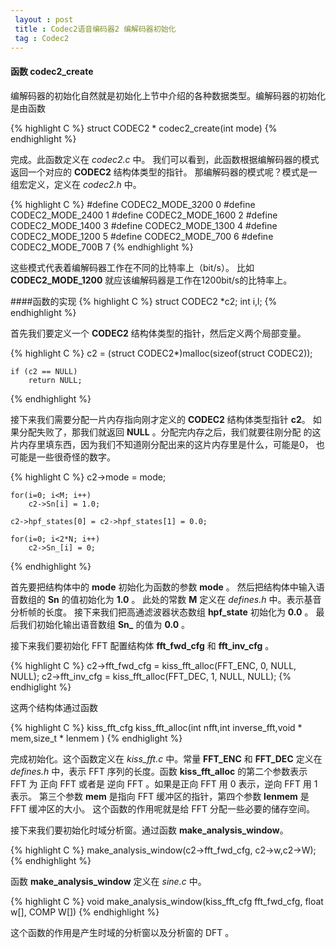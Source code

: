 ```yaml
---
 layout : post
 title : Codec2语音编码器2 编解码器初始化
 tag : Codec2
---
```


#### 函数 codec2\_create

编解码器的初始化自然就是初始化上节中介绍的各种数据类型。编解码器的初始化是由函数

{% highlight C %}
	struct CODEC2 * codec2_create(int mode)
{% endhighlight %}

完成。此函数定义在 *codec2.c* 中。
我们可以看到，此函数根据编解码器的模式返回一个对应的 **CODEC2** 结构体类型的指针。
那编解码器的模式呢？模式是一组宏定义，定义在 *codec2.h* 中。

{% highlight C %}
	#define CODEC2_MODE_3200 0
	#define CODEC2_MODE_2400 1
	#define CODEC2_MODE_1600 2
	#define CODEC2_MODE_1400 3
	#define CODEC2_MODE_1300 4
	#define CODEC2_MODE_1200 5
	#define CODEC2_MODE_700  6
	#define CODEC2_MODE_700B 7
{% endhighlight %}

这些模式代表着编解码器工作在不同的比特率上（bit/s）。
比如 **CODEC2\_MODE\_1200** 就应该编解码器是工作在1200bit/s的比特率上。

####函数的实现
{% highlight C %}
    struct CODEC2 *c2;
	int            i,l;
{% endhighlight %}

首先我们要定义一个 **CODEC2** 结构体类型的指针，然后定义两个局部变量。

{% highlight C %}
    c2 = (struct CODEC2*)malloc(sizeof(struct CODEC2));

	if (c2 == NULL)
	    return NULL;
{% endhighlight %}

接下来我们需要分配一片内存指向刚才定义的 **CODEC2** 结构体类型指针 **c2**。
如果分配失败了，那我们就返回 **NULL** 。分配完内存之后，我们就要往刚分配
的这片内存里填东西，因为我们不知道刚分配出来的这片内存里是什么，可能是0，
也可能是一些很奇怪的数字。

{% highlight C %}
	c2->mode = mode;

	for(i=0; i<M; i++)
		c2->Sn[i] = 1.0;

	c2->hpf_states[0] = c2->hpf_states[1] = 0.0;

	for(i=0; i<2*N; i++)
		c2->Sn_[i] = 0;
{% endhighlight %}

首先要把结构体中的 **mode** 初始化为函数的参数 **mode** 。
然后把结构体中输入语音数组的 **Sn** 的值初始化为 **1.0** 。
此处的常数 **M** 定义在 *defines.h* 中。表示基音分析帧的长度。
接下来我们把高通滤波器状态数组 **hpf\_state** 初始化为 **0.0** 。
最后我们初始化输出语音数组 **Sn\_** 的值为 **0.0** 。

接下来我们要初始化 FFT 配置结构体 **fft\_fwd\_cfg** 和 **fft\_inv\_cfg** 。

{% highlight C %}
    c2->fft_fwd_cfg = kiss_fft_alloc(FFT_ENC, 0, NULL, NULL);
	c2->fft_inv_cfg = kiss_fft_alloc(FFT_DEC, 1, NULL, NULL);
{% endhiglight %}

这两个结构体通过函数

{% highlight C %}
	kiss_fft_cfg kiss_fft_alloc(int nfft,int inverse_fft,void * mem,size_t * lenmem )
{% endhiglight %}

完成初始化。这个函数定义在 *kiss\_fft.c* 中。常量 **FFT\_ENC** 和 **FFT\_DEC** 定义在
 *defines.h* 中，表示 FFT 序列的长度。函数 **kiss\_fft\_alloc** 的第二个参数表示 FFT 为
正向 FFT 或者是 逆向 FFT 。如果是正向 FFT 用 0 表示，逆向 FFT 用 1 表示。 第三个参数 **mem**
是指向 FFT 缓冲区的指针，第四个参数 **lenmem** 是 FFT 缓冲区的大小。
这个函数的作用呢就是给 FFT 分配一些必要的储存空间。

接下来我们要初始化时域分析窗。通过函数 **make\_analysis\_window**。

{% highlight C %}
    make\_analysis\_window(c2->fft_fwd_cfg, c2->w,c2->W);
{% endhighlight %}

函数 **make\_analysis\_window** 定义在 *sine.c* 中。

{% highlight C %}
	void make_analysis_window(kiss_fft_cfg fft_fwd_cfg, float w[], COMP W[])
{% endhighlight %}

这个函数的作用是产生时域的分析窗以及分析窗的 DFT 。

